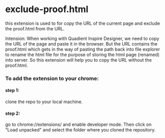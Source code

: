 # exclude-proof.html

this extension is used to for copy the URL of the current page and exclude the proof.html from the URL.

Intension:
When working with Quadient Inspire Designer, we need to copy the URL of the page and paste it in the browser. But the URL contains the proof.html which gets in the way of pasting the path back into file explorer to rename the html file for the purpose of storing the html page (renamed) into server.
So this extension will help you to copy the URL without the proof.html.

### To add the extension to your chrome:

#### step 1:

clone the repo to your local machine.

#### step 2:

go to chrome://extensions/ and enable developer mode. Then click on "Load unpacked" and select the folder where you cloned the repository.

